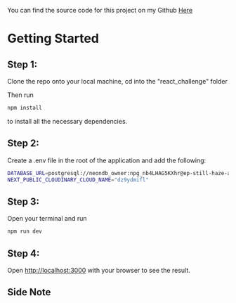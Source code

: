 You can find the source code for this project on my Github [Here](https://github.com/MarleySetwaba/accenture-react-challenge) 

# Getting Started

## Step 1: 
Clone the repo onto your local machine, cd into the "react_challenge" folder

Then run

```bash
npm install
```

to install all the necessary dependencies.

## Step 2: 

Create a .env file in the root of the application and add the following:

```bash
DATABASE_URL=postgresql://neondb_owner:npg_nb4LHAG5KXhr@ep-still-haze-a9iywm8k-pooler.gwc.azure.neon.tech/neondb?sslmode=require
NEXT_PUBLIC_CLOUDINARY_CLOUD_NAME="dz9ydmifl"
```


## Step 3: 
Open your terminal and run 

```bash
npm run dev
```


## Step 4: 

Open [http://localhost:3000](http://localhost:3000) with your browser to see the result.


## Side Note

